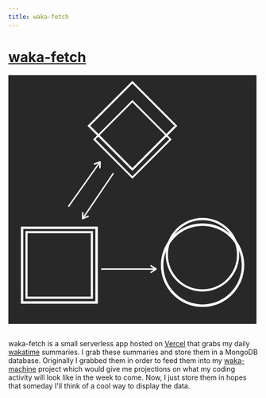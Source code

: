 ```yaml
---
title: waka-fetch
---
```


# [waka-fetch](https://github.com/ckipp01/waka-fetch)

![waka-fetch logo](/media/waka-fetch.jpg)

```scala mdoc:percentages:waka-fetch
```

waka-fetch is a small serverless app hosted on [Vercel](https://vercel.com) that
grabs my daily [wakatime](https://wakatime.com) summaries. I grab these
summaries and store them in a MongoDB database. Originally I grabbed them in
order to feed them into my [waka-machine](/wiki/waka-machine) project which
would give me projections on what my coding activity will look like in the week
to come. Now, I just store them in hopes that someday I'll think of a cool way
to display the data.

```scala mdoc:tags:waka-fetch
```
